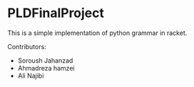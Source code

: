 # PLDFinalProject
This is a simple implementation of python grammar in racket. 

Contributors: 
- Soroush Jahanzad 
- Ahmadreza hamzei 
- Ali Najibi
